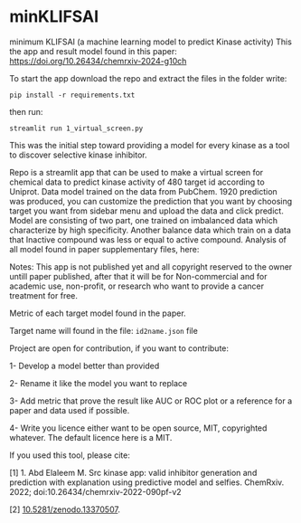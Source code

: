 # minKLIFSAI
minimum KLIFSAI (a machine learning model to predict Kinase activity)
This the app and result model found in this paper: 
https://doi.org/10.26434/chemrxiv-2024-g10ch

To start the app download the repo and extract the files in the folder write:

`pip install -r requirements.txt`

then run:

`streamlit run 1_virtual_screen.py`

This was the initial step toward providing a model for every kinase as a tool to discover selective kinase inhibitor.

Repo is a streamlit app that can be used to make a virtual screen for chemical data to predict kinase activity of 480 target id according to Uniprot.
Data model trained on the data from PubChem. 1920 prediction was produced, you can customize the prediction that you want by choosing target you want from sidebar menu and upload the data
and click predict. Model are consisting of two part, one trained on imbalanced data which characterize by high specificity. Another balance data
which train on a data that Inactive compound was less or equal to active compound.
Analysis of all model found in paper supplementary files, here:


Notes: This app is not published yet and all copyright reserved to the owner untill paper published, after that it will be for Non-commercial and for academic use, non-profit,
or research who want to provide a cancer treatment for free.

Metric of each target model found in the paper.

Target name will found in the file: `id2name.json` file


Project are open for contribution, if you want to contribute:

1- Develop a model better than provided

2- Rename it like the model you want to replace

3- Add metric that prove the result like AUC or ROC plot or a reference for a paper and data used if possible.

4- Write you licence either want to be open source, MIT, copyrighted whatever. The default licence here is a MIT.


If you used this tool, please cite:

[1] 1. Abd Elaleem M. Src kinase app: valid inhibitor generation and prediction with explanation using predictive model and selfies. ChemRxiv. 2022; doi:10.26434/chemrxiv-2022-090pf-v2

[2] [10.5281/zenodo.13370507](https://zenodo.org/records/13370507).

